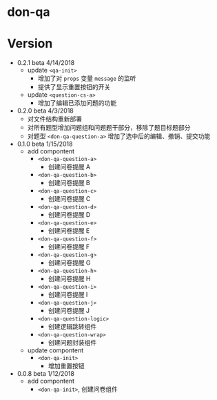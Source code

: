 # don-qa


# Version
- 0.2.1 beta 4/14/2018
    - update `<qa-init>`
        - 增加了对 `props` 变量 `message` 的监听
        - 提供了显示重置按钮的开关
    - update `<question-cs-a>`
        - 增加了编辑已添加问题的功能
- 0.2.0 beta 4/3/2018
    - 对文件结构重新部署
    - 对所有题型增加问题组和问题题干部分，移除了题目标题部分
    - 对题型 `<don-qa-question-a>` 增加了选中后的编辑、撤销、提交功能
- 0.1.0 beta 1/15/2018
    - add compontent
        - `<don-qa-question-a>`
            - 创建问卷提醒 A
        - `<don-qa-question-b>`
            - 创建问卷提醒 B
        - `<don-qa-question-c>`
            - 创建问卷提醒 C
        - `<don-qa-question-d>`
            - 创建问卷提醒 D
        - `<don-qa-question-e>`
            - 创建问卷提醒 E
        - `<don-qa-question-f>`
            - 创建问卷提醒 F
        - `<don-qa-question-g>`
            - 创建问卷提醒 G
        - `<don-qa-question-h>`
            - 创建问卷提醒 H
        - `<don-qa-question-i>`
            - 创建问卷提醒 I
        - `<don-qa-question-j>`
            - 创建问卷提醒 J
        - `<don-qa-question-logic>`
            - 创建逻辑跳转组件
        - `<don-qa-question-wrap>`
            - 创建问题封装组件
    - update compontent
        - `<don-qa-init>`
            - 增加重置按钮
- 0.0.8 beta 1/12/2018
    - add compontent
        - `<don-qa-init>`, 创建问卷组件